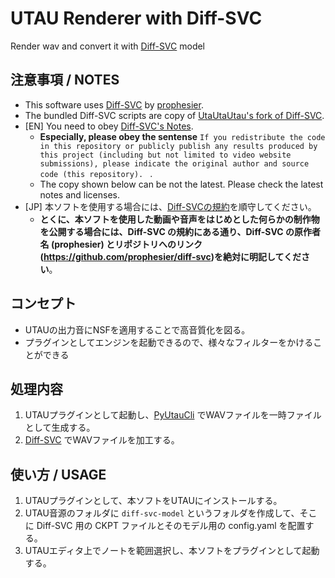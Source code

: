# UTAU Renderer with Diff-SVC

Render wav and convert it with [Diff-SVC](https://github.com/prophesier/diff-svc) model

## 注意事項 / NOTES

- This software uses [Diff-SVC](https://github.com/prophesier/diff-svc) by [prophesier](https://github.com/prophesier).
- The bundled Diff-SVC scripts are copy of [UtaUtaUtau's fork of Diff-SVC](https://github.com/UtaUtaUtau/diff-svc).
- \[EN\] You need to obey [Diff-SVC's Notes](https://github.com/prophesier/diff-svc/blob/main/README.md).
  - **Especially, please obey the sentense** `If you redistribute the code in this repository or publicly publish any results produced by this project (including but not limited to video website submissions), please indicate the original author and source code (this repository). ` .
  - The copy shown below can be not the latest. Please check the latest notes and licenses.
- \[JP\] 本ソフトを使用する場合には、[Diff-SVCの規約](https://github.com/prophesier/diff-svc/blob/main/README.md)を順守してください。
  - **とくに、本ソフトを使用した動画や音声をはじめとした何らかの制作物を公開する場合には、Diff-SVC の規約にある通り、Diff-SVC の原作者名 (prophesier) とリポジトリへのリンク(https://github.com/prophesier/diff-svc)を絶対に明記してください**。 

## コンセプト
- UTAUの出力音にNSFを適用することで高音質化を図る。
- プラグインとしてエンジンを起動できるので、様々なフィルターをかけることができる

## 処理内容

1. UTAUプラグインとして起動し、[PyUtauCli](https://github.com/delta-kimigatame/PyUtauCli) でWAVファイルを一時ファイルとして生成する。
2. [Diff-SVC](https://github.com/prophesier/diff-svc) でWAVファイルを加工する。

## 使い方 / USAGE

1. UTAUプラグインとして、本ソフトをUTAUにインストールする。
2. UTAU音源のフォルダに `diff-svc-model` というフォルダを作成して、そこに Diff-SVC 用の CKPT ファイルとそのモデル用の config.yaml を配置する。
3. UTAUエディタ上でノートを範囲選択し、本ソフトをプラグインとして起動する。
